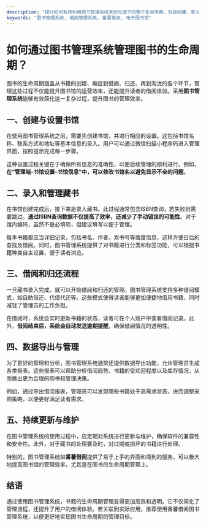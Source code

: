 ```yaml
---
description: "探讨如何有效利用图书管理系统来优化图书的整个生命周期，包括创建、录入、借阅和归还等环节。"
keywords: "图书管理系统, 借阅管理系统, 番薯借阅, 电子图书馆"
---
```

# 如何通过图书管理系统管理图书的生命周期？

图书的生命周期涵盖从书籍的创建、编目到借阅、归还、再到淘汰的各个环节，管理这些过程不仅能提升图书馆的运营效率，还能提升读者的借阅体验。采用**图书管理系统**能够有效简化这一复杂过程，提升图书的管理效率。

## 一、创建与设置书馆

在使用图书管理系统之前，需要先创建书馆，并进行相应的设置。这包括书馆名称、联系方式和地址等基本信息的录入。用户可以通过微信扫描小程序码进入管理界面，按照提示完成每一步骤。

这种设置过程关键在于确保所有信息的准确性，以便后续管理的顺利进行。例如，**在“管理端-书馆设置-书馆信息”中，可以修改书馆名以避免显示不全的问题**。

## 二、录入和管理藏书

在书馆创建完成后，接下来是录入藏书。此过程通常包含ISBN查询，若失败则需要跳过。**通过ISBN查询数据不仅提高了效率，还减少了手动错误的可能性**。对于馆内编码，虽然不是必填项，但建议填写以便于管理。

每本书籍都应当详细记录，包括书名、作者、索书号等维度信息，这样方便日后的查找及借阅。同时，图书管理系统提供了对书籍进行分类和标签功能，可以根据书籍种类自主设置，便于读者浏览。

## 三、借阅和归还流程

一旦藏书录入完成，就可以开始借阅和归还的管理。图书管理系统支持多种借阅模式，如自助借还、代借代还等。这些模式使得读者能够更加便捷地借用书籍，同时减轻了管理员的工作负担。

在借阅时，系统会实时更新书籍的状态，读者可在个人账户中查看借阅记录。此外，**借阅结束后，系统会自动发送逾期提醒**，确保借阅情况的透明性。

## 四、数据导出与管理

为了更好的管理和分析，图书管理系统通常还提供数据导出功能，允许管理员生成各类报表。这些报表可以帮助分析借阅趋势、书籍的受欢迎程度以及库存情况，从而做出更为合理的购书和管理决策。

例如，通过导出借阅报表，管理员可以发现哪些书籍处于高需求状态，进而调整采购策略，以便更好满足读者需求。

## 五、持续更新与维护

在图书管理系统的使用过程中，应定期对系统进行更新与维护，确保软件的兼容性和安全性。此外，对于藏书的处理要及时，对过期或损坏的书籍进行处理。

特别的，图书管理系统如**番薯借阅**提供了易于上手的界面和周到的服务，可以极大地提高图书馆的管理效率，尤其是在图书的生命周期管理上。

## 结语

通过使用图书管理系统，书籍的生命周期管理变得更加高效和透明。它不仅简化了管理流程，还提升了用户的借阅体验。若关联到实际应用，推荐使用番薯借阅图书管理系统，以便更好地实现图书生命周期的管理目标。
